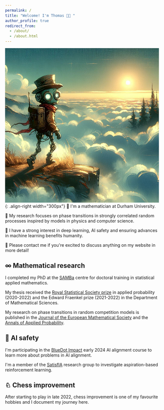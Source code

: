 ```yaml
---
permalink: /
title: "Welcome! I'm Thomas 👋🏼 "
author_profile: true
redirect_from: 
  - /about/
  - /about.html
---
```


![Text](/images/Designer.png){: .align-right width="300px"}
🏫 I'm a mathematician at Durham University.

🔬 My research focuses on phase transitions in strongly correlated random processes inspired by models in physics and computer science.

🤖 I have a strong interest in deep learning, AI safety and ensuring advances in machine learning benefits humanity.

🦾 Please contact me if you're excited to discuss anything on my website in more detail!

## ∞ Mathematical research

I completed my PhD at the [SAMBa](https://samba.ac.uk/) centre for doctoral training in statistical applied mathematics.

My thesis received the [Royal Statistical Society prize](https://www.bath.ac.uk/announcements/the-royal-statistical-society-prize-awarded/)  in applied probability (2020-2022) and the Edward Fraenkel prize (2021-2022) in the Department of Mathematical Sciences.

My research on phase transitions in random competition models is published in the [Journal of the European Mathematical Society](https://ems.press/journals/jems/articles/8736482) and the [Annals of Applied Probability](https://projecteuclid.org/journals/annals-of-applied-probability/volume-32/issue-6/Coexistence-in-competing-first-passage-percolation-with-conversion/10.1214/22-AAP1792.short).

## 🚨 AI safety

I'm participating in the [BlueDot Impact](https://aisafetyfundamentals.com/) early 2024 AI alignment course to learn more about problems in AI alignment.

I'm a member of the [SatisfIA](https://pik-gane.github.io/satisfia/) research group to investigate aspiration-based reinforcement learning.

## ♘ Chess improvement

After starting to play in late 2022, chess improvement is one of my favourite hobbies and I document my journey here.
